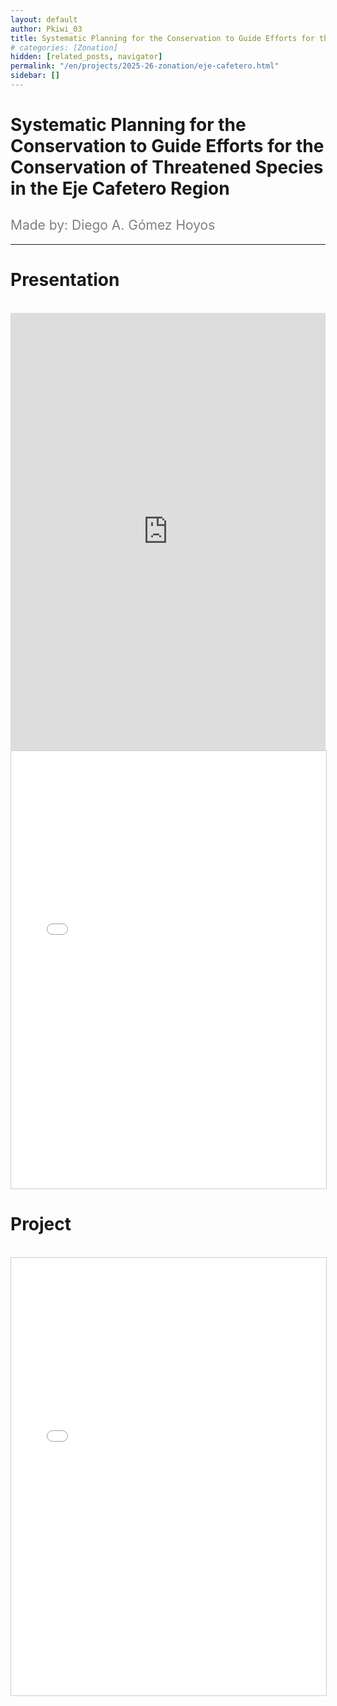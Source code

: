 ```yaml
---
layout: default
author: Pkiwi_03
title: Systematic Planning for the Conservation to Guide Efforts for the Conservation of Threatened Species in the Eje Cafetero Region
# categories: [Zonation]
hidden: [related_posts, navigator]
permalink: "/en/projects/2025-26-zonation/eje-cafetero.html"
sidebar: []
---
```


# Systematic Planning for the Conservation to Guide Efforts for the Conservation of Threatened Species in the Eje Cafetero Region

<h2 style="color: gray; font-weight: normal;">
Made by: Diego A. Gómez Hoyos 
</h2>

---

# Presentation
<br>

<iframe width="100%" height="700" src="https://www.youtube.com/embed/p3T7kKQhGf4?si=eqy92_GQQ51i7cza" frameborder="0" allow="accelerometer; autoplay; clipboard-write; encrypted-media; gyroscope; picture-in-picture; web-share" referrerpolicy="strict-origin-when-cross-origin" allowfullscreen></iframe>

<br>

<iframe 
    src="/assets/pdf/2024-10-r/2025-06-zoonation/diego_gomez_ppt.pdf" 
    width="100%" 
    height="700" 
    style="border: 1px solid #ccc;"
></iframe>


# Project
<br>

<iframe 
    src="/assets/pdf/2024-10-r/2025-06-zoonation/diego_gomez.pdf" 
    width="100%" 
    height="700" 
    style="border: 1px solid #ccc;"
></iframe>